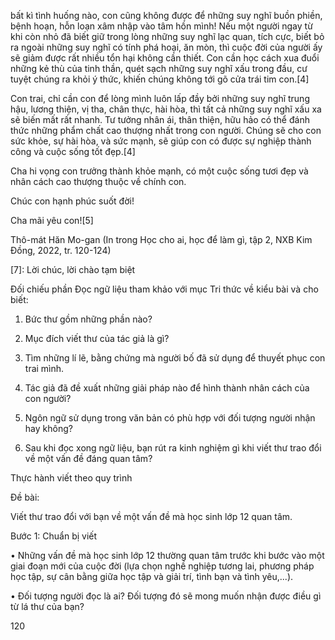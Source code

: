 bất kì tình huống nào, con cũng không được để những suy nghĩ buồn phiền, bệnh hoạn, hỗn loạn xâm nhập vào tâm hồn mình! Nếu một người ngay từ khi còn nhỏ đã biết giữ trong lòng những suy nghĩ lạc quan, tích cực, biết bỏ ra ngoài những suy nghĩ có tính phá hoại, ăn mòn, thì cuộc đời của người ấy sẽ giảm được rất nhiều tổn hại không cần thiết. Con cần học cách xua đuổi những kẻ thù của tinh thần, quét sạch những suy nghĩ xấu trong đầu, cư tuyệt chúng ra khỏi ý thức, khiến chúng không tới gõ cửa trái tim con.[4]

Con trai, chỉ cần con để lòng mình luôn lấp đầy bởi những suy nghĩ trung hậu, lương thiện, vị tha, chân thực, hài hòa, thì tất cả những suy nghĩ xấu xa sẽ biến mất rất nhanh. Tư tưởng nhân ái, thân thiện, hữu hảo có thể đánh thức những phẩm chất cao thượng nhất trong con người. Chúng sẽ cho con sức khỏe, sự hài hòa, và sức mạnh, sẽ giúp con có được sự nghiệp thành công và cuộc sống tốt đẹp.[4]

Cha hi vọng con trưởng thành khỏe mạnh, có một cuộc sống tươi đẹp và nhân cách cao thượng thuộc về chính con.

Chúc con hạnh phúc suốt đời!

Cha mãi yêu con![5]

Thô-mát Hăn Mo-gan
(In trong Học cho ai, học để làm gì, tập 2,
NXB Kim Đồng, 2022, tr. 120-124)

[7]: Lời chúc, lời chào tạm biệt

Đối chiếu phần Đọc ngữ liệu tham khảo với mục Tri thức về kiểu bài và cho biết:

1. Bức thư gồm những phần nào?

2. Mục đích viết thư của tác giả là gì?

3. Tìm những lí lẽ, bằng chứng mà người bố đã sử dụng để thuyết phục con trai mình.

4. Tác giả đã đề xuất những giải pháp nào để hình thành nhân cách của con người?

5. Ngôn ngữ sử dụng trong văn bản có phù hợp với đối tượng người nhận hay không?

6. Sau khi đọc xong ngữ liệu, bạn rút ra kinh nghiệm gì khi viết thư trao đổi về một vấn đề đáng quan tâm?

Thực hành viết theo quy trình

Đề bài:

Viết thư trao đổi với bạn về một vấn đề mà học sinh lớp 12 quan tâm.

Bước 1: Chuẩn bị viết

• Những vấn đề mà học sinh lớp 12 thường quan tâm trước khi bước vào một giai đoạn mới của cuộc đời (lựa chọn nghề nghiệp tương lai, phương pháp học tập, sự cân bằng giữa học tập và giải trí, tình bạn và tình yêu,...).

• Đối tượng người đọc là ai? Đối tượng đó sẽ mong muốn nhận được điều gì từ lá thư của bạn?

120